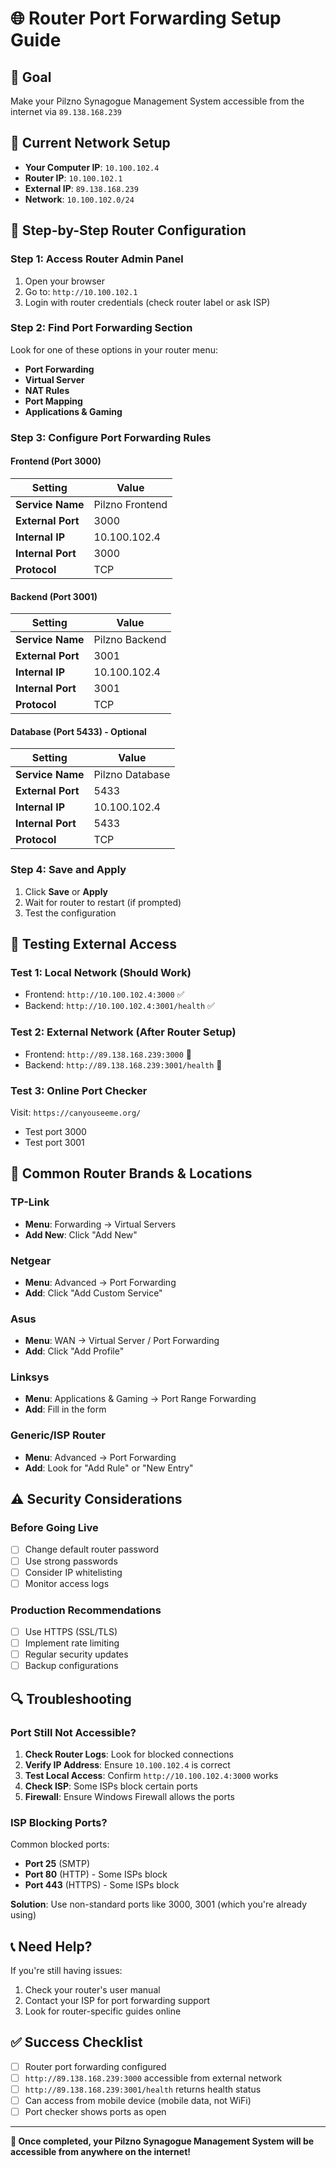 # 🌐 Router Port Forwarding Setup Guide

## 🎯 **Goal**
Make your Pilzno Synagogue Management System accessible from the internet via `89.138.168.239`

## 📍 **Current Network Setup**
- **Your Computer IP**: `10.100.102.4`
- **Router IP**: `10.100.102.1`
- **External IP**: `89.138.168.239`
- **Network**: `10.100.102.0/24`

## 🔧 **Step-by-Step Router Configuration**

### **Step 1: Access Router Admin Panel**
1. Open your browser
2. Go to: `http://10.100.102.1`
3. Login with router credentials (check router label or ask ISP)

### **Step 2: Find Port Forwarding Section**
Look for one of these options in your router menu:
- **Port Forwarding**
- **Virtual Server**
- **NAT Rules**
- **Port Mapping**
- **Applications & Gaming**

### **Step 3: Configure Port Forwarding Rules**

#### **Frontend (Port 3000)**
| Setting | Value |
|---------|-------|
| **Service Name** | Pilzno Frontend |
| **External Port** | 3000 |
| **Internal IP** | 10.100.102.4 |
| **Internal Port** | 3000 |
| **Protocol** | TCP |

#### **Backend (Port 3001)**
| Setting | Value |
|---------|-------|
| **Service Name** | Pilzno Backend |
| **External Port** | 3001 |
| **Internal IP** | 10.100.102.4 |
| **Internal Port** | 3001 |
| **Protocol** | TCP |

#### **Database (Port 5433) - Optional**
| Setting | Value |
|---------|-------|
| **Service Name** | Pilzno Database |
| **External Port** | 5433 |
| **Internal IP** | 10.100.102.4 |
| **Internal Port** | 5433 |
| **Protocol** | TCP |

### **Step 4: Save and Apply**
1. Click **Save** or **Apply**
2. Wait for router to restart (if prompted)
3. Test the configuration

## 🧪 **Testing External Access**

### **Test 1: Local Network (Should Work)**
- Frontend: `http://10.100.102.4:3000` ✅
- Backend: `http://10.100.102.4:3001/health` ✅

### **Test 2: External Network (After Router Setup)**
- Frontend: `http://89.138.168.239:3000` 🎯
- Backend: `http://89.138.168.239:3001/health` 🎯

### **Test 3: Online Port Checker**
Visit: `https://canyouseeme.org/`
- Test port 3000
- Test port 3001

## 🚨 **Common Router Brands & Locations**

### **TP-Link**
- **Menu**: Forwarding → Virtual Servers
- **Add New**: Click "Add New"

### **Netgear**
- **Menu**: Advanced → Port Forwarding
- **Add**: Click "Add Custom Service"

### **Asus**
- **Menu**: WAN → Virtual Server / Port Forwarding
- **Add**: Click "Add Profile"

### **Linksys**
- **Menu**: Applications & Gaming → Port Range Forwarding
- **Add**: Fill in the form

### **Generic/ISP Router**
- **Menu**: Advanced → Port Forwarding
- **Add**: Look for "Add Rule" or "New Entry"

## ⚠️ **Security Considerations**

### **Before Going Live**
- [ ] Change default router password
- [ ] Use strong passwords
- [ ] Consider IP whitelisting
- [ ] Monitor access logs

### **Production Recommendations**
- [ ] Use HTTPS (SSL/TLS)
- [ ] Implement rate limiting
- [ ] Regular security updates
- [ ] Backup configurations

## 🔍 **Troubleshooting**

### **Port Still Not Accessible?**
1. **Check Router Logs**: Look for blocked connections
2. **Verify IP Address**: Ensure `10.100.102.4` is correct
3. **Test Local Access**: Confirm `http://10.100.102.4:3000` works
4. **Check ISP**: Some ISPs block certain ports
5. **Firewall**: Ensure Windows Firewall allows the ports

### **ISP Blocking Ports?**
Common blocked ports:
- **Port 25** (SMTP)
- **Port 80** (HTTP) - Some ISPs block
- **Port 443** (HTTPS) - Some ISPs block

**Solution**: Use non-standard ports like 3000, 3001 (which you're already using)

## 📞 **Need Help?**

If you're still having issues:
1. Check your router's user manual
2. Contact your ISP for port forwarding support
3. Look for router-specific guides online

## ✅ **Success Checklist**

- [ ] Router port forwarding configured
- [ ] `http://89.138.168.239:3000` accessible from external network
- [ ] `http://89.138.168.239:3001/health` returns health status
- [ ] Can access from mobile device (mobile data, not WiFi)
- [ ] Port checker shows ports as open

---

**🎉 Once completed, your Pilzno Synagogue Management System will be accessible from anywhere on the internet!**
